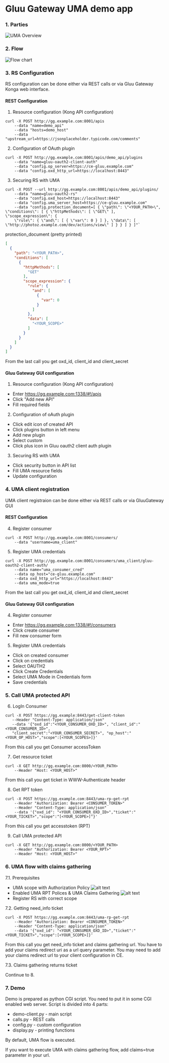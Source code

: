 # Gluu Gateway UMA demo app

### 1. Parties

![UMA Overview](./gg-demo-overview-diagram-uma.png)

### 2. Flow
![Flow chart](./flow.png)

### 3. RS Configuration

RS configuration can be done either via REST calls or via Gluu Gateway Konga
web interface.

#### REST Configuration
1. Resource configuration (Kong API configuration)
````
curl -X POST http://gg.example.com:8001/apis
    --data "name=demo_api"
    --data "hosts=demo_host"
    --data "upstream_url=https://jsonplaceholder.typicode.com/comments"
````

2. Configuration of OAuth plugin

````
curl -X POST http://gg.example.com:8001/apis/demo_api/plugins
    --data "name=gluu-oauth2-client-auth"
    --data "config.op_server=https://ce-gluu.example.com"
    --data "config.oxd_http_url=https://localhost:8443"

````

3. Securing RS with UMA

````
curl -X POST --url http://gg.example.com:8001/apis/demo_api/plugins/
    --data "name=gluu-oauth2-rs"
    --data "config.oxd_host=https://localhost:8443"
    --data "config.uma_server_host=https://ce-gluu.example.com"
    --data "config.protection_document=[ { \"path\": \"<YOUR_PATH>\", \"conditions\": [ { \"httpMethods\": [ \"GET\" ], \"scope_expression\": {
    \"rule\": { \"and\": [ { \"var\": 0 } ] }, \"data\": [ \"http://photoz.example.com/dev/actions/view\" ] } } ] } ]"`
````

protection_document (pretty printed)
```json
[
  {
    "path": "<YOUR_PATH>",
    "conditions": [
      {
        "httpMethods": [
          "GET"
        ],
        "scope_expression": {
          "rule": {
            "and": [
              {
                "var": 0
              }
            ]
          },
          "data": [
            "<YOUR_SCOPE>"
          ]
        }
      }
    ]
  }
]
```
From the last call you get oxd_id, client_id and client_secret

#### Gluu Gateway GUI configuration
1. Resource configuration (Kong API configuration)
* Enter https://gg.example.com:1338/#!/apis
* Click "Add new API"
* Fill required fields

2. Configuration of oAuth plugin
* Click edit icon of created API
* Click plugins button in left menu
* Add new plugin
* Select custom
* Click plus icon in Gluu oauth2 client auth plugin

3. Securing RS with UMA
* Click security button in API list
* Fill UMA resource fields
* Update configuration

### 4. UMA client registration
UMA client registraion can be done either via REST calls or via GluuGateway GUI

#### REST Configuration
4. Register consumer
````
curl -X POST http://gg.example.com:8001/consumers/
    --data "username=uma_client"
````
5. Register UMA credentials
````
curl -X POST http://gg.example.com:8001/consumers/uma_client/gluu-oauth2-client-auth/
    --data name="uma_consumer_cred"
    --data op_host="ce-gluu.example.com"
    --data oxd_http_url="https://localhost:8443"
    --data uma_mode=true
````
From the last call you get oxd_id, client_id and client_secret
#### Gluu Gateway GUI configuration
4. Register consumer
* Enter https://gg.example.com:1338/#!/consumers
* Click create consumer
* Fill new consumer form

5. Register UMA credentials
* Click on created consumer
* Click on credentials
* Select OAUTH2
* Click Create Credentials
* Select UMA Mode in Credentials form
* Save credentials


### 5. Call UMA protected API
6. LogIn Consumer
 ````
 curl -X POST https://gg.example:8443/get-client-token
    --Header "Content-Type: application/json"
    --data '{"oxd_id":"<YOUR_CONSUMER_OXD_ID>", "client_id":"<YOUR_CONSUMER_ID>",
    "client_secret":"<YOUR_CONSUMER_SECRET>", "op_host":"<YOUR_OP_HOST>","scope":[<YOUR_SCOPES>]}'
 ````
 From this call you get Consumer accessToken

7. Get resource ticket
  ````
  curl -X GET http://gg.example.com:8000/<YOUR_PATH>
      --Header "Host: <YOUR_HOST>"
````
 From this call you get ticket in WWW-Authenticate header

8. Get RPT token
  ````
  curl -X POST https://gg.example.com:8443/uma-rp-get-rpt
      --Header "Authorization: Bearer <CONSUMER_TOKEN>"
      --Header "Content-Type: application/json"
      --data '{"oxd_id": "<YOUR_CONSUMER_OXD_ID>","ticket":"<YOUR_TICKET>","scope":"[<YOUR_SCOPE>]"}'
````
From this call you get accesstoken (RPT)

9. Call UMA protected API
  ````
  curl -X GET http://gg.example.com:8000/<YOUR_PATH>
      --Header "Authorization: Bearer <YOUR_RPT>"
      --Header "Host: <YOUR_HOST>"
````

### 6. UMA flow with claims gathering
7.1. Prerequisites
* UMA scope with Authorization Policy
![alt text](uma_scope.png "Logo Title Text 1")
* Enabled UMA RPT Polices & UMA Claims Gathering
![alt text](scripts.png "Logo Title Text 1")
* Register RS with correct scope

7.2. Getting need_info ticket
  ````
  curl -X POST https://gg.example.com:8443/uma-rp-get-rpt
      --Header "Authorization: Bearer <CONSUMER_TOKEN>"
      --Header "Content-Type: application/json"
      --data '{"oxd_id": "<YOUR_CONSUMER_OXD_ID>","ticket":"<YOUR_TICKET>","scope":[<YOUR_SCOPE>]}'
````
From this call you get need_info ticket and claims gathering url.
You have to add your claims redirect uri as a url query parameter.
You may need to add your claims redirect url to your client configuration in CE.

7.3. Claims gathering returns ticket

Continue to 8.


### 7. Demo

Demo is prepared as python CGI script. You need to put it in some CGI enabled web server. Script is divided into 4 parts:
* demo-client.py - main script
* calls.py - REST calls
* config.py - custom configuration
* display.py - printing functions

By default, UMA flow is executed. 

If you want to execute UMA with claims gathering flow, add claims=true parameter in your url.